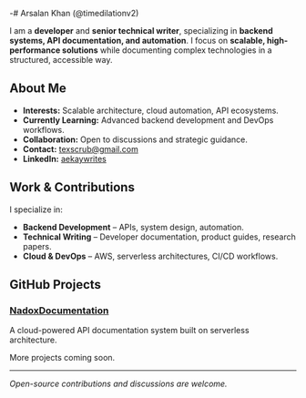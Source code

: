 -# Arsalan Khan (@timedilationv2)

I am a **developer** and **senior technical writer**, specializing in **backend systems, API documentation, and automation**. I focus on **scalable, high-performance solutions** while documenting complex technologies in a structured, accessible way.

## About Me  

- **Interests:** Scalable architecture, cloud automation, API ecosystems.  
- **Currently Learning:** Advanced backend development and DevOps workflows.  
- **Collaboration:** Open to discussions and strategic guidance.  
- **Contact:** [texscrub@gmail.com](mailto:texscrub@gmail.com)  
- **LinkedIn:** [aekaywrites](https://www.linkedin.com/in/aekaywrites/)  

## Work & Contributions  

I specialize in:  
- **Backend Development** – APIs, system design, automation.  
- **Technical Writing** – Developer documentation, product guides, research papers.  
- **Cloud & DevOps** – AWS, serverless architectures, CI/CD workflows.  

## GitHub Projects  

### **[NadoxDocumentation](https://github.com/timedilationv2/nadoxdocumentation)**
A cloud-powered API documentation system built on serverless architecture.

More projects coming soon.  

---

_Open-source contributions and discussions are welcome._
